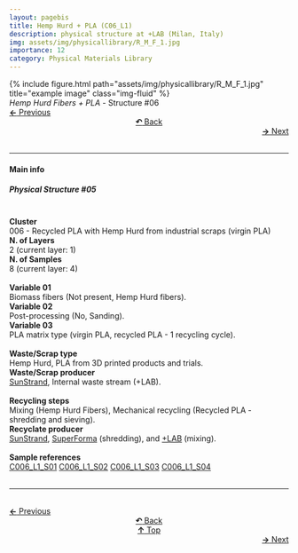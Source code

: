 ```yaml
---
layout: pagebis
title: Hemp Hurd + PLA (C06_L1)
description: physical structure at +LAB (Milan, Italy)
img: assets/img/physicallibrary/R_M_F_1.jpg
importance: 12
category: Physical Materials Library
---
```

<div class="row">
    <div class="col-sm mt-3 mt-md-0">
        {% include figure.html path="assets/img/physicallibrary/R_M_F_1.jpg" title="example image" class="img-fluid" %}
    </div>
</div>
<div class="caption">
    <i>Hemp Hurd Fibers + PLA </i> - Structure #06
</div>

<div class="row justify-content-sm-center">
    <div class="col-sm-4 mt-3 mt-md-0" style="text-align:left">
    <a href="/projects/PhyMatLi_C05_L1/" target="_self"><b>←</b> Previous</a></div>
    <div class="col-sm-4 mt-3 mt-md-0" style="text-align:center">
  <a href="/physicallibrary/" target="_self"><b>↶</b> Back</a>
    </div>
    <div class="col-sm-4 mt-3 mt-md-0" style="text-align:right">
        <td align="right"><a href="/projects/PhyMatLi_C06_L2/" target="_self"><b>→</b> Next</a></td>
    </div>
</div>
<br>

<hr>
<h4><b>Main info</b></h4>
<h5>Physical Structure #05</h5>
<br>

<div class="row justify-content-sm-left">
    <div class="col-sm-3 mt-3 mt-md-0" style="text-align:left">
        <b>Cluster</b>
    </div>
    <div class="col-sm-9 mt-3 mt-md-0" style="text-align:left">
        006 - Recycled PLA with Hemp Hurd from industrial scraps (virgin PLA)
    </div>
</div>

<div class="row justify-content-sm-left">
    <div class="col-sm-3 mt-3 mt-md-0" style="text-align:left">
        <b>N. of Layers</b>
    </div>
    <div class="col-sm-9 mt-3 mt-md-0" style="text-align:left">
        2 (current layer: 1)
    </div>
</div>

<div class="row justify-content-sm-left">
    <div class="col-sm-3 mt-3 mt-md-0" style="text-align:left">
        <b>N. of Samples</b>
    </div>
    <div class="col-sm-9 mt-3 mt-md-0" style="text-align:left">
        8 (current layer: 4)
    </div>
</div>
<br>

<div class="row justify-content-sm-left">
    <div class="col-sm-3 mt-3 mt-md-0" style="text-align:left">
        <b>Variable 01</b>
    </div>
    <div class="col-sm-9 mt-3 mt-md-0" style="text-align:left">
        Biomass fibers (Not present, Hemp Hurd fibers).
    </div>
</div>

<div class="row justify-content-sm-left">
    <div class="col-sm-3 mt-3 mt-md-0" style="text-align:left">
        <b>Variable 02</b>
    </div>
    <div class="col-sm-9 mt-3 mt-md-0" style="text-align:left">
        Post-processing (No, Sanding).
    </div>
</div>

<div class="row justify-content-sm-left">
    <div class="col-sm-3 mt-3 mt-md-0" style="text-align:left">
        <b>Variable 03</b>
    </div>
    <div class="col-sm-9 mt-3 mt-md-0" style="text-align:left">
        PLA matrix type (virgin PLA, recycled PLA - 1 recycling cycle).
    </div>
</div>
<br>

<div class="row justify-content-sm-left">
    <div class="col-sm-3 mt-3 mt-md-0" style="text-align:left">
        <b>Waste/Scrap type</b>
    </div>
    <div class="col-sm-9 mt-3 mt-md-0" style="text-align:left">
        Hemp Hurd, PLA from 3D printed products and trials.
    </div>
</div>

<div class="row justify-content-sm-left">
    <div class="col-sm-3 mt-3 mt-md-0" style="text-align:left">
        <b>Waste/Scrap producer</b>
    </div>
    <div class="col-sm-9 mt-3 mt-md-0" style="text-align:left">
        <a href="https://www.linkedin.com/company/sunstrand/?originalSubdomain=it" target="_blank">SunStrand</a>, Internal waste stream (+LAB).
    </div>
</div>
<br>

<div class="row justify-content-sm-left">
    <div class="col-sm-3 mt-3 mt-md-0" style="text-align:left">
        <b>Recycling steps</b>
    </div>
    <div class="col-sm-9 mt-3 mt-md-0" style="text-align:left">
        Mixing (Hemp Hurd Fibers), Mechanical recycling (Recycled PLA - shredding and sieving).
    </div>
</div>

<div class="row justify-content-sm-left">
    <div class="col-sm-3 mt-3 mt-md-0" style="text-align:left">
        <b>Recyclate producer</b>
    </div>
    <div class="col-sm-9 mt-3 mt-md-0" style="text-align:left">
        <a href="https://www.linkedin.com/company/sunstrand/?originalSubdomain=it" target="_blank">SunStrand</a>,
        <a href="https://superforma.xyz/" target="_blank">SuperForma</a> (shredding), and
        <a href="https://piulab.it" target="_blank">+LAB</a> (mixing).
    </div>
</div>
<br>

<div class="row justify-content-sm-left">
    <div class="col-sm-3 mt-3 mt-md-0" style="text-align:left">
        <b>Sample references</b>
    </div>
    <div class="col-sm-9 mt-3 mt-md-0" style="text-align:left">
        <a href="/projects/MatLi_C006_L1_S01/" target="_blank"><i class="fas fa-square"></i> C006_L1_S01</a>
        <a href="/projects/MatLi_C006_L1_S02/" target="_blank"><i class="fas fa-square"></i> C006_L1_S02</a>
        <a href="/projects/MatLi_C006_L1_S03/" target="_blank"><i class="fas fa-square"></i> C006_L1_S03</a>
        <a href="/projects/MatLi_C006_L1_S04/" target="_blank"><i class="fas fa-square"></i> C006_L1_S04</a>
    </div>
</div>

<br>
<hr>

<br>
<div class="row justify-content-sm-center">
    <div class="col-sm-3 mt-3 mt-md-0" style="text-align:left">
      <a href="/projects/PhyMatLi_C05_L1/" target="_self"><b>←</b> Previous</a></div>
    <div class="col-sm-3 mt-3 mt-md-0" style="text-align:center">
  <a href="/physicallibrary/" target="_self"><b>↶</b> Back</a>
    </div>
    <div class="col-sm-3 mt-3 mt-md-0" style="text-align:center">
  <a href="#" target="_self"><b>↑</b> Top</a>
    </div>
    <div class="col-sm-3 mt-3 mt-md-0" style="text-align:right">
        <td align="right"><a href="/projects/PhyMatLi_C06_L2/" target="_self"><b>→</b> Next</a></td>
    </div>
</div>
